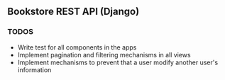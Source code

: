 ## Bookstore REST API (Django)

### TODOS

- Write test for all components in the apps
- Implement pagination and filtering mechanisms in all views
- Implement mechanisms to prevent that a user modify another user's information
